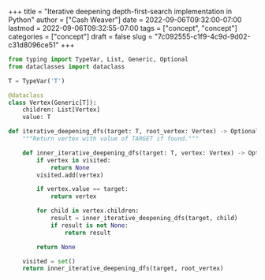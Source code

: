 +++
title = "Iterative deepening depth-first-search implementation in Python"
author = ["Cash Weaver"]
date = 2022-09-06T09:32:00-07:00
lastmod = 2022-09-06T09:32:55-07:00
tags = ["concept", "concept"]
categories = ["concept"]
draft = false
slug = "7c092555-c1f9-4c9d-9d02-c31d8096ce51"
+++

```python
from typing import TypeVar, List, Generic, Optional
from dataclasses import dataclass

T = TypeVar('T')

@dataclass
class Vertex(Generic[T]):
    children: List[Vertex]
    value: T

def iterative_deepening_dfs(target: T, root_vertex: Vertex) -> Optional[Vertex]:
    """Return vertex with value of TARGET if found."""

    def inner_iterative_deepening_dfs(target: T, vertex: Vertex) -> Optional[Vertex]:
        if vertex in visited:
            return None
        visited.add(vertex)

        if vertex.value == target:
            return vertex

        for child in vertex.children:
            result = inner_iterative_deepening_dfs(target, child)
            if result is not None:
                return result

        return None

    visited = set()
    return inner_iterative_deepening_dfs(target, root_vertex)
```
